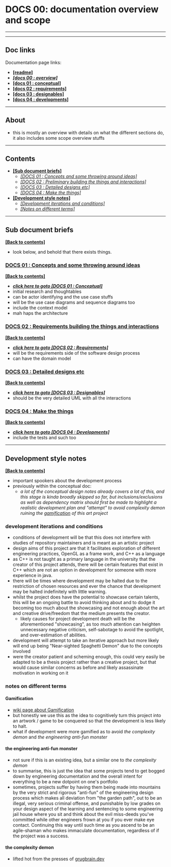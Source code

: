 # DOCS 00: documentation overview and scope

---
---

## Doc links

Documentation page links:
* [**[readme]**](./readme.md)
* [***[docs 00 : overview]***](./docs_00_overview.md)
* [**[docs 01 : conceptual]**](./docs_01_conceptual.md)
* [**[docs 02 : requirements]**](./docs_02_requirements.md)
* [**[docs 03 : designables]**](./docs_03_designables.md)
* [**[docs 04 : developments]**](./docs_04_developments.md)

---

## About

* this is mostly an overview with details on what the different sections do, it also includes some scope overview stuffs

---

## Contents

* [**[Sub document briefs]**](#sub-document-briefs)
    * [*[DOCS 01 : Concepts and some throwing around ideas]*](#docs-01--concepts-and-some-throwing-around-ideas)
    * [*[DOCS 02 : Preliminary building the things and interactions]*](#docs-02--requirements-building-the-things-and-interactions)
    * [*[DOCS 03 : Detailed designs etc]*](#docs-03--detailed-designs-etc)
    * [*[DOCS 04 : Make the things]*](#docs-04--make-the-things)
* [**[Development style notes]**](#development-style-notes)
    * [*[Development iterations and conditions]*](#development-iterations-and-conditions)
    * [*[Notes on different terms]*](#notes-on-different-terms)

---

## Sub document briefs

[**[Back to contents]**](#contents)

* look below, and behold that there exists things.

### [DOCS 01 : Concepts and some throwing around ideas](./docs_01_conceptual.md)

[**[Back to contents]**](#contents)

* [***click here to goto [DOCS 01 : Conceptual]***](./docs_01_conceptual.md)
* initial research and thoughtables
* can be actor identifying and the use case stuffs
* will be the use case diagrams and sequence diagrams too
* include the context model
* mah haps the architecture

### [DOCS 02 : Requirements building the things and interactions](./docs_02_requirements.md)

[**[Back to contents]**](#contents)

* [***click here to goto [DOCS 02 : Requirements]***](./docs_02_requirements.md)
* will be the requirements side of the software design process
* can have the domain model

### [DOCS 03 : Detailed designs etc](./docs_03_designables.md)

[**[Back to contents]**](#contents)

* [***click here to goto [DOCS 03 : Designables]***](./docs_03_designables.md)
* should be the very detailed UML with all the interactions

### [DOCS 04 : Make the things](./docs_04_developments.md)

[**[Back to contents]**](#contents)

* [***click here to goto [DOCS 04 : Developments]***](./docs_04_developments.md)
* include the tests and such too

---

## Development style notes

[**[Back to contents]**](#contents)

* important spookers about the development process
* previously within the conceptual doc:
    * *a lot of the conceptual design notes already covers a lot of this, and this stage is kinda broadly skipped so far, but inclusions/exclusions as well as dependency matrix should first be made to highlight a realistic development plan and "attempt" to avoid complexity demon ruining the [gamification](https://en.wikipedia.org/wiki/Gamification) of this art project*


### development iterations and conditions

* conditions of development will be that this does not interfere with studies of repository maintainers and is meant as an artistic project
* design aims of this project are that it facilitates exploration of different engineering practices, OpenGL as a frame work, and C++ as a language
* as C++ is not taught as a primary language in the university that the creator of this project attends, there will be certain features that exist in C++ which are not an option in development for someone with more experience in java.
* there will be times where development may be halted due to the restriction of chosen resources and ever the chance that development may be halted indefinitely with little warning.
* whilst the project does have the potential to showcase certain talents, this will be an ongoing battle to avoid thinking about and to dodge it becoming too much about the showcasing and not enough about the art and creative drive/freedom that the medium presents the creator.
    * likely causes for project development death will be the aforementioned "showcasing", as too much attention can heighten unnecessary negative criticism, self-sabotage to avoid the spotlight, and over-estimation of abilities.
* development will attempt to take an iterative approach but more likely will end up being "Near-sighted Spaghetti Demon" due to the concepts involved
* were the creator patient and scheming enough, this could very easily be adapted to be a thesis project rather than a creative project, but that would cause similar concerns as before and likely assassinate motivation in working on it

### notes on different terms

#### Gamification

* [wiki page about Gamification](https://en.wikipedia.org/wiki/Gamification)
* but honestly we use this as the idea to cognitively turn this project into an artwork / game to be conquered so that the development is less likely to halt.
* what if development were more gamified as to avoid *the complexity demon* and *the engineering anti-fun monster*

#### the engineering anti-fun monster

* not sure if this is an existing idea, but a similar one to *the complexity demon*
* to summarise, this is just the idea that some projects tend to get bogged down by engineering documentation and the overall intent for everything to be a new dotpoint on one's portfolio
* sometimes, projects suffer by having them being made into mountains by the very strict and rigorous "anti-fun" of the engineering design process which makes all deviation from "the garden path", out to be an illegal, very serious criminal offense, and punishable by low grades on your design aspect of the learning and sentencing to some engineering jail house where you sit and think about the evil miss-deeds you've committed while other engineers frown at you if you ever make eye contact. Continuing this way until such time as you ascend to be an agile-shaman who makes immaculate documentation, regardless of if the project was a success.

#### the complexity demon

* lifted hot from the presses of [grugbrain.dev](https://grugbrain.dev/)


